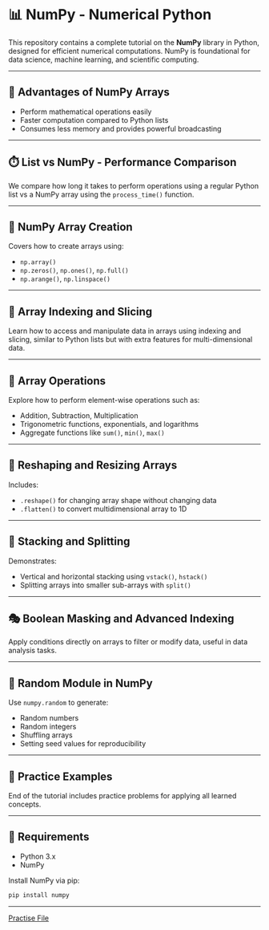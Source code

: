 # 📊 NumPy - Numerical Python

This repository contains a complete tutorial on the **NumPy** library in Python, designed for efficient numerical computations. NumPy is foundational for data science, machine learning, and scientific computing.

---

## 🚀 Advantages of NumPy Arrays

- Perform mathematical operations easily
- Faster computation compared to Python lists
- Consumes less memory and provides powerful broadcasting

---

## ⏱️ List vs NumPy - Performance Comparison

We compare how long it takes to perform operations using a regular Python list vs a NumPy array using the `process_time()` function.

---

## 📐 NumPy Array Creation

Covers how to create arrays using:

- `np.array()`
- `np.zeros()`, `np.ones()`, `np.full()`
- `np.arange()`, `np.linspace()`

---

## 🔄 Array Indexing and Slicing

Learn how to access and manipulate data in arrays using indexing and slicing, similar to Python lists but with extra features for multi-dimensional data.

---

## 🧮 Array Operations

Explore how to perform element-wise operations such as:

- Addition, Subtraction, Multiplication
- Trigonometric functions, exponentials, and logarithms
- Aggregate functions like `sum()`, `min()`, `max()`

---

## 🔧 Reshaping and Resizing Arrays

Includes:

- `.reshape()` for changing array shape without changing data
- `.flatten()` to convert multidimensional array to 1D

---

## 🧱 Stacking and Splitting

Demonstrates:

- Vertical and horizontal stacking using `vstack()`, `hstack()`
- Splitting arrays into smaller sub-arrays with `split()`

---

## 🎭 Boolean Masking and Advanced Indexing

Apply conditions directly on arrays to filter or modify data, useful in data analysis tasks.

---

## 🎲 Random Module in NumPy

Use `numpy.random` to generate:

- Random numbers
- Random integers
- Shuffling arrays
- Setting seed values for reproducibility

---

## 🧠 Practice Examples

End of the tutorial includes practice problems for applying all learned concepts.

---

## 📎 Requirements

- Python 3.x
- NumPy

Install NumPy via pip:

```bash
pip install numpy
```
---
<a href = "https://colab.research.google.com/drive/1yFKn4-IChXFtDMk0ZhMDeJONRhNYd_O5?authuser=1"><p>Practise File</p></a>
